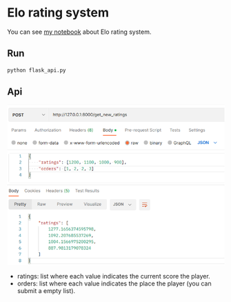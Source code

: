 # Elo rating system

You can see [my notebook](https://daodam.notion.site/Elo-rating-system-f90306cbd83e4ab29c5b0d0319a3c791) about Elo rating system.

## Run

```bash
python flask_api.py
```

## Api

![imgae](img/api_ex.png)

- ratings: list where each value indicates the current score the player.
- orders: list where each value indicates the place the player (you can submit a empty list).